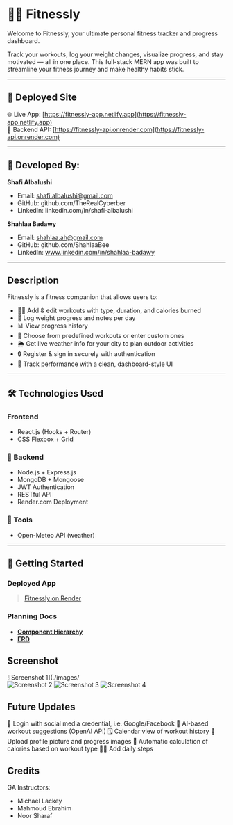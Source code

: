 # 🏋️‍♂️ Fitnessly

Welcome to Fitnessly, your ultimate personal fitness tracker and progress dashboard.

Track your workouts, log your weight changes, visualize progress, and stay motivated — all in one place. This full-stack MERN app was built to streamline your fitness journey and make healthy habits stick.

---

## 🔗 Deployed Site

🌐 Live App: [https://fitnessly-app.netlify.app](https://fitnessly-app.netlify.app)  
🚀 Backend API: [https://fitnessly-api.onrender.com](https://fitnessly-api.onrender.com)


---

## 👤 Developed By:

**Shafi Albalushi**

- Email: shafi.albalushi@gmail.com
- GitHub: github.com/TheRealCyberber
- LinkedIn: linkedin.com/in/shafi-albalushi

**Shahlaa Badawy**

- Email: shahlaa.ah@gmail.com
- GitHub: github.com/ShahlaaBee
- LinkedIn: www.linkedin.com/in/shahlaa-badawy

---

## Description

Fitnessly is a fitness companion that allows users to:

- 🏃‍♂️ Add & edit workouts with type, duration, and calories burned
- 📅 Log weight progress and notes per day
- 📊 View progress history 
- 🧠 Choose from predefined workouts or enter custom ones
- 🌦️ Get live weather info for your city to plan outdoor activities
- 🔒 Register & sign in securely with authentication
- 🎯 Track performance with a clean, dashboard-style UI

---

## 🛠 Technologies Used

### Frontend

- React.js (Hooks + Router)
- CSS Flexbox + Grid


### 🔧 Backend

- Node.js + Express.js
- MongoDB + Mongoose
- JWT Authentication
- RESTful API
- Render.com Deployment

### 🧰 Tools

- Open-Meteo API (weather)

---

## 🚀 Getting Started

### Deployed App  
> [Fitnessly on Render](url)

### Planning Docs  
- [**Component Hierarchy**](url)  
- [**ERD**](url)

## Screenshot

![Screenshot 1](./images/  
![Screenshot 2](./images/)
![Screenshot 3](./images/)
![Screenshot 4](./images/)

## Future Updates

🤝 Login with social media credential, i.e. Google/Facebook
🧠 AI-based workout suggestions (OpenAI API)
🗓 Calendar view of workout history
📸 Upload profile picture and progress images
🧠 Automatic calculation of calories based on workout type
🏃‍♂️ Add daily steps

## Credits

GA Instructors:
- Michael Lackey
- Mahmoud Ebrahim
- Noor Sharaf
